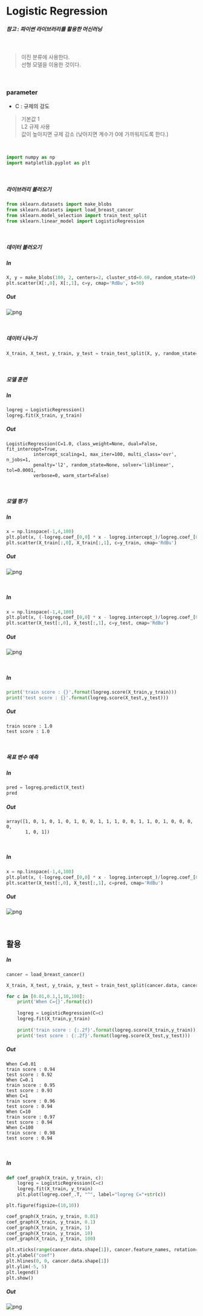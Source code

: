 
# Logistic Regression

##### 참고 : 파이썬 라이브러리를 활용한 머신러닝

<br>

> 이진 분류에 사용한다. <br>
> 선형 모델을 이용한 것이다.

<br>

### parameter
* C : 규제의 강도
> 기본값 1 <br>
> L2 규제 사용 <br>
> 값이 높아지면 규제 감소 (낮아지면 계수가 0에 가까워지도록 한다.)

<br>

```python
import numpy as np
import matplotlib.pyplot as plt
```

<br>

##### 라이브러리 불러오기

```python
from sklearn.datasets import make_blobs
from sklearn.datasets import load_breast_cancer
from sklearn.model_selection import train_test_split
from sklearn.linear_model import LogisticRegression
```

<br>

##### 데이터 불러오기

##### In
```python
X, y = make_blobs(100, 2, centers=2, cluster_std=0.60, random_state=0)
plt.scatter(X[:,0], X[:,1], c=y, cmap='RdBu', s=50)
```
##### Out
![png](png/log_output_8_1.png)

<br>

##### 데이터 나누기

```python
X_train, X_test, y_train, y_test = train_test_split(X, y, random_state=1)
```

<br>

##### 모델 훈련

##### In
```python
logreg = LogisticRegression()
logreg.fit(X_train, y_train)
```
##### Out
    LogisticRegression(C=1.0, class_weight=None, dual=False, fit_intercept=True,
              intercept_scaling=1, max_iter=100, multi_class='ovr', n_jobs=1,
              penalty='l2', random_state=None, solver='liblinear', tol=0.0001,
              verbose=0, warm_start=False)

<br>

##### 모델 평가

##### In
```python
x = np.linspace(-1,4,100)
plt.plot(x, (-logreg.coef_[0,0] * x - logreg.intercept_)/logreg.coef_[0,1],'-')
plt.scatter(X_train[:,0], X_train[:,1], c=y_train, cmap='RdBu')
```
##### Out
![png](png/log_output_14_1.png)

<br>

##### In
```python
x = np.linspace(-1,4,100)
plt.plot(x, (-logreg.coef_[0,0] * x - logreg.intercept_)/logreg.coef_[0,1],'-')
plt.scatter(X_test[:,0], X_test[:,1], c=y_test, cmap='RdBu')
```
##### Out
![png](png/log_output_15_1.png)

<br>

##### In
```python
print('train score : {}'.format(logreg.score(X_train,y_train)))
print('test score : {}'.format(logreg.score(X_test,y_test)))
```
##### Out
    train score : 1.0
    test score : 1.0
    
<br>

##### 목표 변수 예측

##### In
```python
pred = logreg.predict(X_test)
pred
```
##### Out
    array([1, 0, 1, 0, 1, 0, 1, 0, 0, 1, 1, 1, 0, 0, 1, 1, 0, 1, 0, 0, 0, 0,
           1, 0, 1])

<br>

##### In
```python
x = np.linspace(-1,4,100)
plt.plot(x, (-logreg.coef_[0,0] * x - logreg.intercept_)/logreg.coef_[0,1],'-')
plt.scatter(X_test[:,0], X_test[:,1], c=pred, cmap='RdBu')
```
##### Out
![png](png/log_output_19_1.png)

<br>

## 활용

##### In
```python
cancer = load_breast_cancer()

X_train, X_test, y_train, y_test = train_test_split(cancer.data, cancer.target, stratify=cancer.target, random_state=0)

for c in [0.01,0.1,1,10,100]:
    print('When C={}'.format(c))
    
    logreg = LogisticRegression(C=c)
    logreg.fit(X_train,y_train)
    
    print('train score : {:.2f}'.format(logreg.score(X_train,y_train)))
    print('test score : {:.2f}'.format(logreg.score(X_test,y_test)))
```
##### Out
    When C=0.01
    train score : 0.94
    test score : 0.92
    When C=0.1
    train score : 0.95
    test score : 0.93
    When C=1
    train score : 0.96
    test score : 0.94
    When C=10
    train score : 0.97
    test score : 0.94
    When C=100
    train score : 0.98
    test score : 0.94
    
<br>

##### In
```python
def coef_graph(X_train, y_train, c):
    logreg = LogisticRegression(C=c)
    logreg.fit(X_train, y_train)    
    plt.plot(logreg.coef_.T, "^", label="logreg C="+str(c))

plt.figure(figsize=(10,10))

coef_graph(X_train, y_train, 0.01)
coef_graph(X_train, y_train, 0.1)
coef_graph(X_train, y_train, 1)
coef_graph(X_train, y_train, 10)
coef_graph(X_train, y_train, 100)

plt.xticks(range(cancer.data.shape[1]), cancer.feature_names, rotation=90)
plt.ylabel("coef")
plt.hlines(0, 0, cancer.data.shape[1])
plt.ylim(-5, 5)
plt.legend()
plt.show()
```
##### Out
![png](png/log_output_22_0.png)

